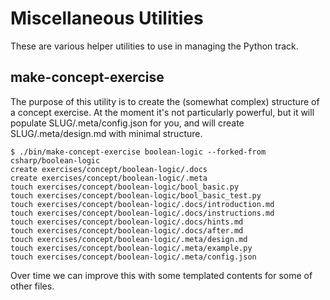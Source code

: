 # Miscellaneous Utilities

These are various helper utilities to use in managing the Python track.

## make-concept-exercise

The purpose of this utility is to create the (somewhat complex) structure of a concept exercise. At the moment it's not particularly powerful, but it will populate SLUG/.meta/config.json for you, and will create SLUG/.meta/design.md with minimal structure.

```
$ ./bin/make-concept-exercise boolean-logic --forked-from csharp/boolean-logic
create exercises/concept/boolean-logic/.docs
create exercises/concept/boolean-logic/.meta
touch exercises/concept/boolean-logic/bool_basic.py
touch exercises/concept/boolean-logic/bool_basic_test.py
touch exercises/concept/boolean-logic/.docs/introduction.md
touch exercises/concept/boolean-logic/.docs/instructions.md
touch exercises/concept/boolean-logic/.docs/hints.md
touch exercises/concept/boolean-logic/.docs/after.md
touch exercises/concept/boolean-logic/.meta/design.md
touch exercises/concept/boolean-logic/.meta/example.py
touch exercises/concept/boolean-logic/.meta/config.json
```

Over time we can improve this with some templated contents for some of other files.
